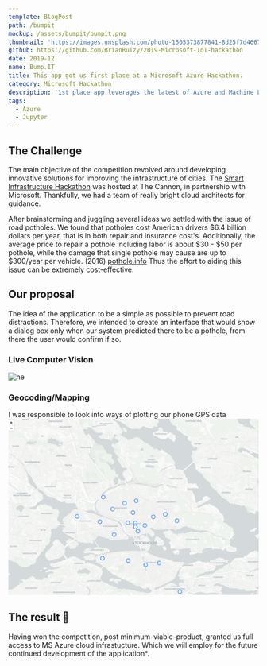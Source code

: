 ```yaml
---
template: BlogPost
path: /bumpit
mockup: /assets/bumpit/bumpit.png
thumbnail: 'https://images.unsplash.com/photo-1505373877841-8d25f7d46678?ixid=MXwxMjA3fDB8MHxwaG90by1wYWdlfHx8fGVufDB8fHw%3D&ixlib=rb-1.2.1&auto=format&fit=crop&w=1600&q=80'
github: https://github.com/BrianRuizy/2019-Microsoft-IoT-hackathon
date: 2019-12
name: Bump.IT
title: This app got us first place at a Microsoft Azure Hackathon.
category: Microsoft Hackathon
description: '1st place app leverages the latest of Azure and Machine Learning to aid a $6.4B potholes issue.'
tags:
  - Azure
  - Jupyter
---
```

## The Challenge

The main objective of the competition revolved around developing innovative solutions for improving the infrastructure of cities. The [Smart Infrastructure Hackathon](https://www.eventbrite.com/e/smart-infrastructure-hackathon-tickets-76918610635#) was hosted at The Cannon, in partnership with Microsoft. Thankfully, we had a team of really bright cloud architects for guidance. 

After brainstorming and juggling several ideas we settled with the issue of road potholes. We found that potholes cost American drivers $6.4 billion dollars per year, that is in both repair and insurance cost's. Additionally, the average price to repair a pothole including labor is about $30 - $50 per pothole, while the damage that single pothole may cause are up to $300/year per vehicle. (2016) [pothole.info](https://www.pothole.info/2016/05/so-many-potholes-so-much-cost/)  Thus the effort to aiding this issue can be extremely cost-effective.

## Our proposal

The idea of the application to be a simple as possible to prevent road distractions. Therefore, we intended to create an interface that would show a dialog box only when our system predicted there to be a pothole, from there the user would confirm if so.

### Live Computer Vision

![he](https://raw.githubusercontent.com/BrianRuizy/2019-Microsoft-IoT-hackathon/master/img/pothole-computervision.gif)

### Geocoding/Mapping

I was responsible to look into ways of plotting our phone GPS data
![hehe](https://raw.githubusercontent.com/BrianRuizy/2019-Microsoft-IoT-hackathon/master/img/geocoding.png)

## The result 🥇

Having won the competition, post minimum-viable-product, granted us full access to MS Azure cloud infrastucture. Which we will employ for the future continued development of the application*.